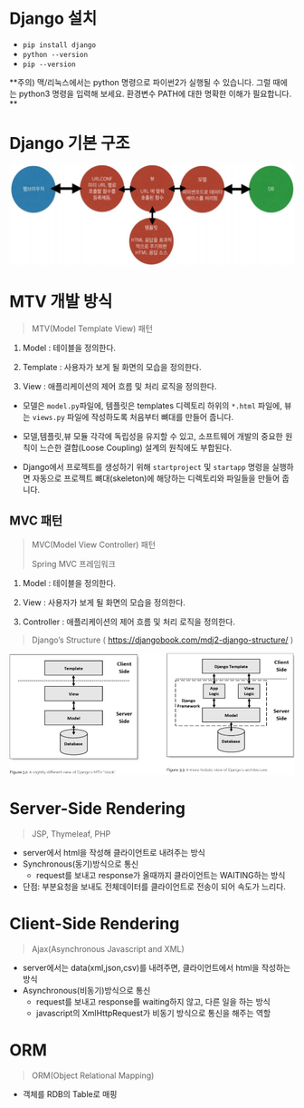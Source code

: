 # Django 설치

- `pip install django` 
- `python --version`
- `pip --version`

**주의) 맥/리눅스에서는 python 명령으로 파이썬2가 실행될 수 있습니다. 그럴 때에는 python3 명령을 입력해 보세요. 환경변수 PATH에 대한 명확한 이해가 필요합니다. **



# Django 기본 구조

![캡처](Django_Intro.assets/캡처.PNG)



# MTV 개발 방식

> MTV(Model Template View) 패턴 

1) Model : 테이블을 정의한다. 

2) Template : 사용자가 보게 될 화면의 모습을 정의한다. 

3) View : 애플리케이션의 제어 흐름 및 처리 로직을 정의한다. 

- 모델은 `model.py`파일에, 템플릿은 templates 디렉토리 하위의 `*.html` 파일에, 뷰는 `views.py` 파일에 작성하도록 처음부터 뼈대를 만들어 줍니다.

- 모델,템플릿,뷰 모듈 각각에 독립성을 유지할 수 있고, 소프트웨어 개발의 중요한 원칙이 느슨한 결합(Loose Coupling) 설계의 원칙에도 부합된다. 

- Django에서 프로젝트를 생성하기 위해 `startproject` 및 `startapp` 명령을 실행하면 자동으로 프로젝트 뼈대(skeleton)에 해당하는 디렉토리와 파일들을 만들어 줍니다.

  

##  MVC 패턴

> MVC(Model View Controller) 패턴
>
> Spring MVC 프레임워크

1) Model : 테이블을 정의한다. 

2) View : 사용자가 보게 될 화면의 모습을 정의한다. 

3) Controller : 애플리케이션의 제어 흐름 및 처리 로직을 정의한다.



> Django’s Structure ( https://djangobook.com/mdj2-django-structure/ )

![캡처](Django_Intro.assets/캡처-1610417061697.PNG)



# Server-Side Rendering

> JSP, Thymeleaf, PHP

- server에서 html을 작성해 클라이언트로 내려주는 방식
 - Synchronous(동기)방식으로 통신 
   - request를 보내고 response가 올때까지 클라이언트는 WAITING하는 방식
 - 단점: 부분요청을 보내도 전체데이터를 클라이언트로 전송이 되어 속도가 느리다.



# Client-Side Rendering

> Ajax(Asynchronous Javascript and XML)

- server에서는 data(xml,json,csv)를 내려주면, 클라이언트에서 html을 작성하는 방식
 - Asynchronous(비동기)방식으로 통신
   - request를 보내고 response를 waiting하지 않고, 다른 일을 하는 방식
   - javascript의 XmlHttpRequest가 비동기 방식으로 통신을 해주는 역할



# ORM

> ORM(Object Relational Mapping)

- 객체를 RDB의 Table로 매핑